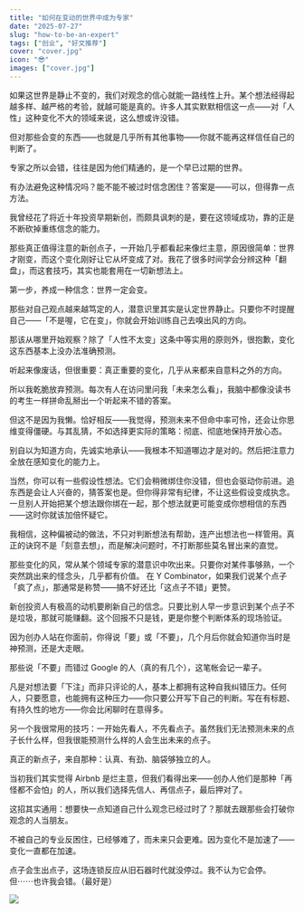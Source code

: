 ```yaml
---
title: "如何在变动的世界中成为专家"
date: "2025-07-27"
slug: "how-to-be-an-expert"
tags: ["创业", "好文推荐"]
cover: "cover.jpg"
icon: "😎"
images: ["cover.jpg"]
---
```

如果这世界是静止不变的，我们对观念的信心就能一路线性上升。某个想法经得起越多样、越严格的考验，就越可能是真的。许多人其实默默相信这一点——对「人性」这种变化不大的领域来说，这么想或许没错。



但对那些会变的东西——也就是几乎所有其他事物——你就不能再这样信任自己的判断了。



专家之所以会错，往往是因为他们精通的，是一个早已过期的世界。



有办法避免这种情况吗？能不能不被过时信念困住？答案是——可以，但得靠一点方法。



我曾经花了将近十年投资早期新创，而颇具讽刺的是，要在这领域成功，靠的正是不断砍掉重练信念的能力。



那些真正值得注意的新创点子，一开始几乎都看起来像烂主意，原因很简单：世界才刚变，而这个变化刚好让它从坏变成了对。我花了很多时间学会分辨这种「翻盘」，而这套技巧，其实也能套用在一切新想法上。



第一步，养成一种信念：世界一定会变。



那些对自己观点越来越笃定的人，潜意识里其实是认定世界静止。只要你不时提醒自己——「不是喔，它在变」，你就会开始训练自己去嗅出风的方向。



那该从哪里开始观察？除了「人性不太变」这条中等实用的原则外，很抱歉，变化这东西基本上没办法准确预测。



听起来像废话，但很重要：真正重要的变化，几乎从来都来自意料之外的方向。



所以我乾脆放弃预测。每次有人在访问里问我「未来怎么看」，我脑中都像没读书的考生一样拼命乱掰出一个听起来不错的答案。



但这不是因为我懒。恰好相反——我觉得，预测未来不但命中率可怜，还会让你思维变得僵硬。与其乱猜，不如选择更实际的策略：彻底、彻底地保持开放心态。



别自以为知道方向，先诚实地承认——我根本不知道哪边才是对的。然后把注意力全放在感知变化的能力上。



当然，你可以有一些假设性想法。它们会稍微绑住你没错，但也会驱动你前进。追东西是会让人兴奋的，猜答案也是。但你得非常有纪律，不让这些假设变成执念。
一旦别人开始把某个想法跟你绑在一起，那个想法就更可能变成你想相信的东西——这时你就该加倍怀疑它。



我相信，这种偏被动的做法，不只对判断想法有帮助，连产出想法也一样管用。真正的诀窍不是「刻意去想」，而是解决问题时，不打断那些莫名冒出来的直觉。



那些变化的风，常从某个领域专家的潜意识中吹出来。只要你对某件事够熟，一个突然跳出来的怪念头，几乎都有价值。
在 Y Combinator，如果我们说某个点子「疯了点」，那通常是称赞——搞不好还比「这点子不错」更赞。



新创投资人有极高的动机要刷新自己的信念。只要比别人早一步意识到某个点子不是垃圾，那就可能赚翻。这个回报不只是钱，更是你整个判断体系的现场验证。



因为创办人站在你面前，你得说「要」或「不要」，几个月后你就会知道你当时是神预测，还是大走眼。



那些说「不要」而错过 Google 的人（真的有几个），这笔帐会记一辈子。



凡是对想法要「下注」而非只评论的人，基本上都拥有这种自我纠错压力。任何人，只要愿意，也能拥有这种压力——你只要公开写下自己的判断。写在有标题、有持久性的地方——你会比闲聊时在意得多。



另一个我很常用的技巧：一开始先看人，不先看点子。虽然我们无法预测未来的点子长什么样，但我很能预测什么样的人会生出未来的点子。



真正的新点子，来自那种：认真、有劲、脑袋够独立的人。



当初我们其实觉得 Airbnb 是烂主意，但我们看得出来——创办人他们是那种「再怪都不会怕」的人，所以我们选择先信人、再信点子，最后押对了。



这招其实通用：想要快一点知道自己什么观念已经过时了？那就去跟那些会打破你观念的人当朋友。



不被自己的专业反困住，已经够难了，而未来只会更难。因为变化不是加速了——变化一直都在加速。



点子会生出点子，这场连锁反应从旧石器时代就没停过。我不认为它会停。
但⋯⋯也许我会错。（最好是）




![](https://prod-files-secure.s3.us-west-2.amazonaws.com/112d0858-5090-4d34-a606-b75eb8d65fd2/46476355-9cf3-4e99-9b7a-3531bc426380/1000202064.png?X-Amz-Algorithm=AWS4-HMAC-SHA256&X-Amz-Content-Sha256=UNSIGNED-PAYLOAD&X-Amz-Credential=ASIAZI2LB466ZAN5UMHM%2F20250911%2Fus-west-2%2Fs3%2Faws4_request&X-Amz-Date=20250911T183800Z&X-Amz-Expires=3600&X-Amz-Security-Token=IQoJb3JpZ2luX2VjEKP%2F%2F%2F%2F%2F%2F%2F%2F%2F%2FwEaCXVzLXdlc3QtMiJIMEYCIQCr6KgCTCwQV%2FOjsDet%2BzfIWVfYO30qTxhMa897U9drnAIhALOrY5kYYNzM3g8o72uzZsw4dEetI%2FMMP5WYpcSZWTrMKv8DCBwQABoMNjM3NDIzMTgzODA1IgzZS7JWAteDAT0QnHwq3AMCiBTzGWXod6GOcZaW2%2B1iYDXJO20k1a%2FOkCcyAPWMF4dtUISr3XkR2mrKLnOILmOXgkwY6RsUR7wpPbOqytQ%2BQIM10Hj3Gzw1mGwUpQri%2FhgMizOeO10prI5fpoJ%2FBUN9I0ZdzpdLArdiMs2yd09s087d1VV4ImXlNiAicvyC3OYvxdFQz13qaDOF%2BHP6W7P0F1582Ow9axi6HOrzUdbkZBGGgREL2D6xwKckBQEyg6eO4YLurbTtwFsCLTt9%2BEt2oFtfOif4U8BZ4TI39rlyjy97UTKEETmXYYlrnwyINqbbK0T8fMEHl9JSn0Dxp55W19s1k7s4HCl9ScPVK5IhZP1323nk5khWyCWyW%2BJQlKzznXpANPIH1lCinBLTzK7XoCOXJ78I9k212J6kqZzdWFQJmSq5bR25tk6hSXH9LJZhIBq%2B5DA502jPtrYHUzwiBce%2B%2BMyhQ23k6ZwZzYWpH8U6ltaww%2B9OfnMyzfDM2mknbws6CBZs9%2B%2BceiFPU6mAcytBmfOKgLwpABFB8WmCEOOoK5zf65sJwIc0CbA2wjkFQh3Hka6MZypWGmSFDXEdwkfZT0zGKpBwsDXMZ1%2FzYYTcW31hymKMozGSJOxk%2FrlQUxjWsXvc9IUvMzC%2FrIzGBjqkAYdPmz4EJhBiDSHvMWLOV4yHnh%2FcTE99QuyR7P%2B5YpRcEwkYWGgSgj3Ca5VZbT38T6Cw8vyR8KsW%2FMKadSivx%2FO0w4I6N1vXqRk4QJpxOpqObbynAyZUft71DQr15LPNlqbfcqTRJA4oz%2FCd2AkD566alypMMaOEgYgXaoa7CplAR%2BivOLYheQUJanSoqpvRTNWtMnPZQD%2BJh8wj%2FEugk8FaUmDy&X-Amz-Signature=14a2fdf8162d5e5f7ff535b8de9661bb457e45be86ef9746abeac734c4e58e94&X-Amz-SignedHeaders=host&x-amz-checksum-mode=ENABLED&x-id=GetObject)

